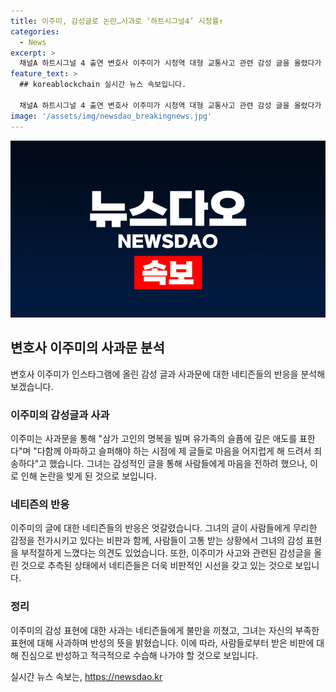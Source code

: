 ```yaml
---
title: 이주미, 감성글로 논란…사과로 ‘하트시그널4’ 시청률↑
categories:
  - News
excerpt: >
  채널A 하트시그널 4 출연 변호사 이주미가 시청역 대형 교통사고 관련 감성 글을 올렸다가 비판을 받고 사과했다. 인스타그램에 사과문을 올리고 영향력에 대해 고민한 끝에 변명 없이 깊은 애도를 전하며 부족함과 죄송함을 터뜨렸다. 특히 댓글들에 대한 불편함을 언급하고, 사고와 관련한 감성글이 분노를 샀다는 점을 반성했다. 이주미는 상처 입은 사람들에게 진심어린 사과를 전하며, 앞으로 다재다능한 행동으로 사람들의 더 나은 이해를 바란다고 전했다.
feature_text: >
  ## koreablockchain 실시간 뉴스 속보입니다.

  채널A 하트시그널 4 출연 변호사 이주미가 시청역 대형 교통사고 관련 감성 글을 올렸다가 비판을 받고 사과했다. 인스타그램에 사과문을 올리고 영향력에 대해 고민한 끝에 변명 없이 깊은 애도를 전하며 부족함과 죄송함을 터뜨렸다. 특히 댓글들에 대한 불편함을 언급하고, 사고와 관련한 감성글이 분노를 샀다는 점을 반성했다. 이주미는 상처 입은 사람들에게 진심어린 사과를 전하며, 앞으로 다재다능한 행동으로 사람들의 더 나은 이해를 바란다고 전했다.
image: '/assets/img/newsdao_breakingnews.jpg'
---
```


<p><img src="/assets/img/newsdao_breakingnews.jpg" alt="koreablockchain 속보" /></p>

<h2 data-ke-size="size26">변호사 이주미의 사과문 분석</h2>

<p data-ke-size="size16">변호사 이주미가 인스타그램에 올린 감성 글과 사과문에 대한 네티즌들의 반응을 분석해보겠습니다.</p>

<h3>이주미의 감성글과 사과</h3>

<p data-ke-size="size16">이주미는 사과문을 통해 "삼가 고인의 명복을 빌며 유가족의 슬픔에 깊은 애도를 표한다"며 "다함께 아파하고 슬퍼해야 하는 시점에 제 글들로 마음을 어지럽게 해 드려서 죄송하다"고 했습니다. 그녀는 감성적인 글을 통해 사람들에게 마음을 전하려 했으나, 이로 인해 논란을 빚게 된 것으로 보입니다.</p>

<h3>네티즌의 반응</h3>

<p data-ke-size="size16">이주미의 글에 대한 네티즌들의 반응은 엇갈렸습니다. 그녀의 글이 사람들에게 무리한 감정을 전가시키고 있다는 비판과 함께, 사람들이 고통 받는 상황에서 그녀의 감성 표현을 부적절하게 느꼈다는 의견도 있었습니다. 또한, 이주미가 사고와 관련된 감성글을 올린 것으로 추측된 상태에서 네티즌들은 더욱 비판적인 시선을 갖고 있는 것으로 보입니다.</p>

<h3>정리</h3>

<p data-ke-size="size16">이주미의 감성 표현에 대한 사과는 네티즌들에게 불만을 끼쳤고, 그녀는 자신의 부족한 표현에 대해 사과하며 반성의 뜻을 밝혔습니다. 이에 따라, 사람들로부터 받은 비판에 대해 진심으로 반성하고 적극적으로 수습해 나가야 할 것으로 보입니다.</p>
실시간 뉴스 속보는, <a href="https://newsdao.kr" rel="dofollow">https://newsdao.kr</a>


